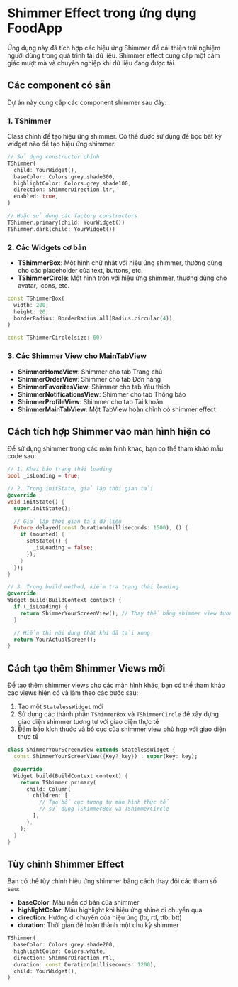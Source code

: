 # Shimmer Effect trong ứng dụng FoodApp

Ứng dụng này đã tích hợp các hiệu ứng Shimmer để cải thiện trải nghiệm người dùng trong quá trình tải dữ liệu. Shimmer effect cung cấp một cảm giác mượt mà và chuyên nghiệp khi dữ liệu đang được tải.

## Các component có sẵn

Dự án này cung cấp các component shimmer sau đây:

### 1. TShimmer

Class chính để tạo hiệu ứng shimmer. Có thể được sử dụng để bọc bất kỳ widget nào để tạo hiệu ứng shimmer.

```dart
// Sử dụng constructor chính
TShimmer(
  child: YourWidget(),
  baseColor: Colors.grey.shade300,
  highlightColor: Colors.grey.shade100,
  direction: ShimmerDirection.ltr,
  enabled: true,
)

// Hoặc sử dụng các factory constructors
TShimmer.primary(child: YourWidget())
TShimmer.dark(child: YourWidget())
```

### 2. Các Widgets cơ bản

- **TShimmerBox**: Một hình chữ nhật với hiệu ứng shimmer, thường dùng cho các placeholder của text, buttons, etc.
- **TShimmerCircle**: Một hình tròn với hiệu ứng shimmer, thường dùng cho avatar, icons, etc.

```dart
const TShimmerBox(
  width: 200,
  height: 20,
  borderRadius: BorderRadius.all(Radius.circular(4)),
)

const TShimmerCircle(size: 60)
```

### 3. Các Shimmer View cho MainTabView

- **ShimmerHomeView**: Shimmer cho tab Trang chủ
- **ShimmerOrderView**: Shimmer cho tab Đơn hàng
- **ShimmerFavoritesView**: Shimmer cho tab Yêu thích
- **ShimmerNotificationsView**: Shimmer cho tab Thông báo
- **ShimmerProfileView**: Shimmer cho tab Tài khoản
- **ShimmerMainTabView**: Một TabView hoàn chỉnh có shimmer effect

## Cách tích hợp Shimmer vào màn hình hiện có

Để sử dụng shimmer trong các màn hình khác, bạn có thể tham khảo mẫu code sau:

```dart
// 1. Khai báo trạng thái loading
bool _isLoading = true;

// 2. Trong initState, giả lập thời gian tải
@override
void initState() {
  super.initState();

  // Giả lập thời gian tải dữ liệu
  Future.delayed(const Duration(milliseconds: 1500), () {
    if (mounted) {
      setState(() {
        _isLoading = false;
      });
    }
  });
}

// 3. Trong build method, kiểm tra trạng thái loading
@override
Widget build(BuildContext context) {
  if (_isLoading) {
    return ShimmerYourScreenView(); // Thay thế bằng shimmer view tương ứng
  }

  // Hiển thị nội dung thật khi đã tải xong
  return YourActualScreen();
}
```

## Cách tạo thêm Shimmer Views mới

Để tạo thêm shimmer views cho các màn hình khác, bạn có thể tham khảo các views hiện có và làm theo các bước sau:

1. Tạo một `StatelessWidget` mới
2. Sử dụng các thành phần `TShimmerBox` và `TShimmerCircle` để xây dựng giao diện shimmer tương tự với giao diện thực tế
3. Đảm bảo kích thước và bố cục của shimmer view phù hợp với giao diện thực tế

```dart
class ShimmerYourScreenView extends StatelessWidget {
  const ShimmerYourScreenView({Key? key}) : super(key: key);

  @override
  Widget build(BuildContext context) {
    return TShimmer.primary(
      child: Column(
        children: [
          // Tạo bố cục tương tự màn hình thực tế
          // sử dụng TShimmerBox và TShimmerCircle
        ],
      ),
    );
  }
}
```

## Tùy chỉnh Shimmer Effect

Bạn có thể tùy chỉnh hiệu ứng shimmer bằng cách thay đổi các tham số sau:

- **baseColor**: Màu nền cơ bản của shimmer
- **highlightColor**: Màu highlight khi hiệu ứng shine di chuyển qua
- **direction**: Hướng di chuyển của hiệu ứng (ltr, rtl, ttb, btt)
- **duration**: Thời gian để hoàn thành một chu kỳ shimmer

```dart
TShimmer(
  baseColor: Colors.grey.shade200,
  highlightColor: Colors.white,
  direction: ShimmerDirection.rtl,
  duration: const Duration(milliseconds: 1200),
  child: YourWidget(),
)
```
